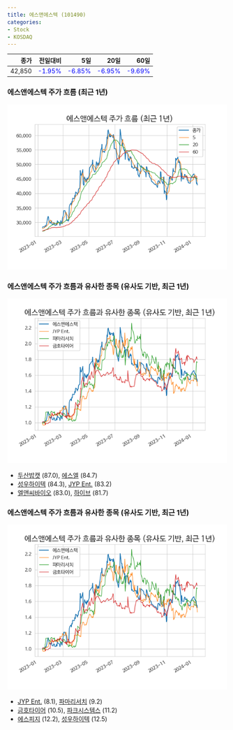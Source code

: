 ```yaml
---
title: 에스앤에스텍 (101490)
categories:
- Stock
- KOSDAQ
---
```


|종가|전일대비|5일|20일|60일|
|---:|-------:|--:|---:|---:|
|42,850|<span style="color: blue">-1.95%</span>|<span style="color: blue">-6.85%</span>|<span style="color: blue">-6.95%</span>|<span style="color: blue">-9.69%</span>|

<!-- more -->
### 에스앤에스텍 주가 흐름 (최근 1년)
![101490](/assets/images/stock/101490.png)


### 에스앤에스텍 주가 흐름과 유사한 종목 (유사도 기반, 최근 1년)
![101490](/assets/images/stock/101490_sim.png)

- [두산밥캣](/241560/) (87.0), [에스엘](/005850/) (84.7)
- [성우하이텍](/015750/) (84.3), [JYP Ent.](/035900/) (83.2)
- [엘앤씨바이오](/290650/) (83.0), [하이브](/352820/) (81.7)


### 에스앤에스텍 주가 흐름과 유사한 종목 (유사도 기반, 최근 1년)
![101490](/assets/images/stock/101490_sim.png)

- [JYP Ent.](/035900/) (8.1), [파마리서치](/214450/) (9.2)
- [금호타이어](/073240/) (10.5), [파크시스템스](/140860/) (11.2)
- [에스피지](/058610/) (12.2), [성우하이텍](/015750/) (12.5)
